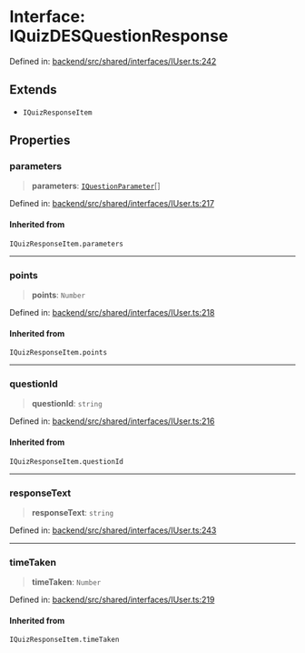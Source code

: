 # Interface: IQuizDESQuestionResponse

Defined in: [backend/src/shared/interfaces/IUser.ts:242](https://github.com/continuousactivelearning/cal/blob/5ae0447098795fdcf3a415f0360ebe51565b6949/backend/src/shared/interfaces/IUser.ts#L242)

## Extends

- `IQuizResponseItem`

## Properties

### parameters

> **parameters**: [`IQuestionParameter`](IQuestionParameter.md)[]

Defined in: [backend/src/shared/interfaces/IUser.ts:217](https://github.com/continuousactivelearning/cal/blob/5ae0447098795fdcf3a415f0360ebe51565b6949/backend/src/shared/interfaces/IUser.ts#L217)

#### Inherited from

`IQuizResponseItem.parameters`

***

### points

> **points**: `Number`

Defined in: [backend/src/shared/interfaces/IUser.ts:218](https://github.com/continuousactivelearning/cal/blob/5ae0447098795fdcf3a415f0360ebe51565b6949/backend/src/shared/interfaces/IUser.ts#L218)

#### Inherited from

`IQuizResponseItem.points`

***

### questionId

> **questionId**: `string`

Defined in: [backend/src/shared/interfaces/IUser.ts:216](https://github.com/continuousactivelearning/cal/blob/5ae0447098795fdcf3a415f0360ebe51565b6949/backend/src/shared/interfaces/IUser.ts#L216)

#### Inherited from

`IQuizResponseItem.questionId`

***

### responseText

> **responseText**: `string`

Defined in: [backend/src/shared/interfaces/IUser.ts:243](https://github.com/continuousactivelearning/cal/blob/5ae0447098795fdcf3a415f0360ebe51565b6949/backend/src/shared/interfaces/IUser.ts#L243)

***

### timeTaken

> **timeTaken**: `Number`

Defined in: [backend/src/shared/interfaces/IUser.ts:219](https://github.com/continuousactivelearning/cal/blob/5ae0447098795fdcf3a415f0360ebe51565b6949/backend/src/shared/interfaces/IUser.ts#L219)

#### Inherited from

`IQuizResponseItem.timeTaken`
